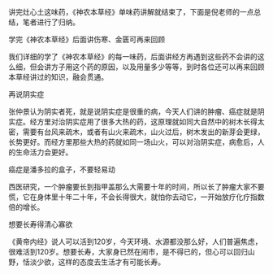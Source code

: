 讲完灶心土这味药，《神农本草经》单味药讲解就结束了，下面是倪老师的一点总结，笔者进行了归纳。

学完《神农本草经》后面讲伤寒、金匮可再来回顾

我们详细的学了《神农本草经》的每一味药，后面讲经方再遇到这些药不会讲的这么细，但会讲方子用这个药的原因，以及用量多少等等，到时各位还可以再来回顾本草经讲过的知识，融会贯通。

再说阴实症

张仲景认为阴实者死，就是说阴实症是很重的病，今天人们讲的肿瘤、癌症就是阴实症。经方里对治阴实症用了很多大热的药，这原理就如同大自然中的树木长得太密，需要有台风来疏木，或者有山火来疏木，山火过后，树木发出的新芽会更绿，长势更好。而经方里那些大热的药就如同一场山火，可以对治阴实症，病愈后，人的生命活力会更好。

癌症是潘多拉的盒子，不要轻易动

西医研究，一个肿瘤要长到指甲盖那么大需要十年的时间，所以长了肿瘤大家不要慌，它在身体里十年二十年，不会长得很大，就怕你去动它，一开始放疗化疗指数倍的增长。

想要长寿得清心寡欲

《黄帝内经》说人可以活到120岁，今天环境、水源都没那么好，人们普遍焦虑，很难活到120岁。想要长寿，大家身已然在闹市，是不得已的，但心可以回归山野，恬淡少欲，这样的态度去生活才有可能长寿。